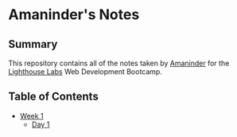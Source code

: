 # Amaninder's Notes

## Summary
This repository contains all of the notes taken by [Amaninder](https://github.com/amaninders) for the [Lighthouse Labs](https://www.lighthouselabs.com) Web Development Bootcamp.

## Table of Contents
* [Week 1](/Week_1)
  * [Day 1](/Week_1/Day_1)